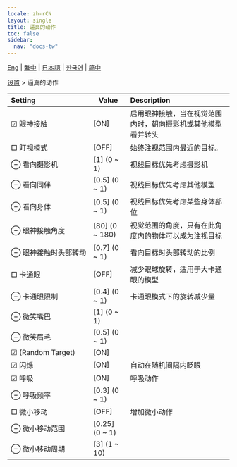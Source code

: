 ```yaml
---
locale: zh-rCN
layout: single
title: 逼真的动作
toc: false
sidebar:
  nav: "docs-tw"
---
```

[Eng](/dancexr/menu/2025.4/actor/lifelike_motions) | [繁中](/tw/dancexr/menu/2025.4/actor/lifelike_motions) | [日本語](/jp/dancexr/menu/2025.4/actor/lifelike_motions) | [한국어](/kr/dancexr/menu/2025.4/actor/lifelike_motions) | [简中](/zh/dancexr/menu/2025.4/actor/lifelike_motions)

[设置](../menu#设置) > 逼真的动作



| Setting | Value | Description |
| :--- | --- | :--- |
|<nobr> ☑ 眼神接触</nobr>| [ON] | 启用眼神接触，当在视觉范围内时，朝向摄影机或其他模型看并转头
|<nobr> □ 盯视模式</nobr>| [OFF] | 始终注视范围内最近的目标。
|<nobr> ⊖ 看向摄影机</nobr>| [1] (0 ~ 1) | 视线目标优先考虑摄影机
|<nobr> ⊖ 看向同伴</nobr>| [0.5] (0 ~ 1) | 视线目标优先考虑其他模型
|<nobr> ⊖ 看向身体</nobr>| [0.5] (0 ~ 1) | 视线目标优先考虑某些身体部位
|<nobr> ⊖ 眼神接触角度</nobr>| [80] (0 ~ 180) | 视觉范围的角度，只有在此角度内的物体可以成为注视目标
|<nobr> ⊖ 眼神接触时头部转动</nobr>| [0.7] (0 ~ 1) | 看向目标时头部转动的比例
|<nobr> □ 卡通眼</nobr>| [OFF] | 减少眼球旋转，适用于大卡通眼的模型
|<nobr> ⊖ 卡通眼限制</nobr>| [0.4] (0 ~ 1) | 卡通眼模式下的旋转减少量
|<nobr> ⊖ 微笑嘴巴</nobr>| [1] (0 ~ 1) | 
|<nobr> ⊖ 微笑眉毛</nobr>| [0.5] (0 ~ 1) | 
|<nobr> ☑ (Random Target)</nobr>| [ON] | 
|<nobr> ☑ 闪烁</nobr>| [ON] | 自动在随机间隔内眨眼
|<nobr> ☑ 呼吸</nobr>| [ON] | 呼吸动作
|<nobr> ⊖ 呼吸频率</nobr>| [0.3] (0 ~ 1) | 
|<nobr> □ 微小移动</nobr>| [OFF] | 增加微小动作
|<nobr> ⊖ 微小移动范围</nobr>| [0.25] (0 ~ 1) | 
|<nobr> ⊖ 微小移动周期</nobr>| [3] (1 ~ 10) | 
